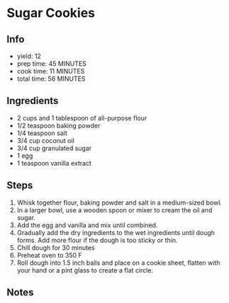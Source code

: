 # Sugar Cookies

## Info
- yield: 12 
- prep time: 45 MINUTES 
- cook time: 11 MINUTES 
- total time: 56 MINUTES

## Ingredients
- 2 cups and 1 tablespoon of all-purpose flour
- 1/2 teaspoon baking powder
- 1/4 teaspoon salt
- 3/4 cup coconut oil
- 3/4 cup granulated sugar
- 1 egg
- 1 teaspoon vanilla extract

## Steps
1. Whisk together flour, baking powder and salt in a medium-sized bowl.
1. In a larger bowl, use a wooden spoon or mixer to cream the oil and sugar.
1. Add the egg and vanilla and mix until combined.
1. Gradually add the dry ingredients to the wet ingredients until dough forms. Add more flour if the dough is too sticky or thin.
1. Chill dough for 30 minutes
1. Preheat oven to 350 F
1. Roll dough into 1.5 inch balls and place on a cookie sheet, flatten with your hand or a pint glass to create a flat circle.

## Notes
